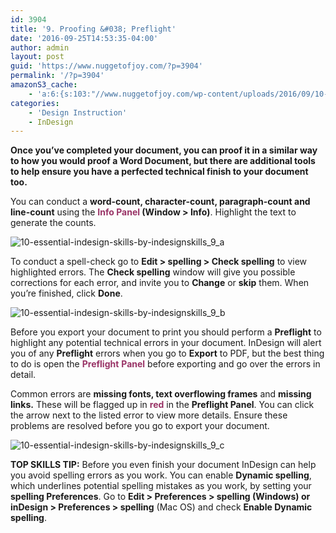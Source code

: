 ```yaml
---
id: 3904
title: '9. Proofing &#038; Preflight'
date: '2016-09-25T14:53:35-04:00'
author: admin
layout: post
guid: 'https://www.nuggetofjoy.com/?p=3904'
permalink: '/?p=3904'
amazonS3_cache:
    - 'a:6:{s:103:"//www.nuggetofjoy.com/wp-content/uploads/2016/09/10-Essential-InDesign-Skills-by-InDesignSkills_9_a.jpg";a:2:{s:2:"id";s:4:"3906";s:11:"source_type";s:13:"media-library";}s:124:"//image-control-storage.s3.amazonaws.com/blog-images/2016/09/27190346/10-Essential-InDesign-Skills-by-InDesignSkills_9_a.jpg";a:2:{s:2:"id";s:4:"3906";s:11:"source_type";s:13:"media-library";}s:103:"//www.nuggetofjoy.com/wp-content/uploads/2016/09/10-Essential-InDesign-Skills-by-InDesignSkills_9_b.jpg";a:2:{s:2:"id";s:4:"3907";s:11:"source_type";s:13:"media-library";}s:124:"//image-control-storage.s3.amazonaws.com/blog-images/2016/09/27190345/10-Essential-InDesign-Skills-by-InDesignSkills_9_b.jpg";a:2:{s:2:"id";s:4:"3907";s:11:"source_type";s:13:"media-library";}s:103:"//www.nuggetofjoy.com/wp-content/uploads/2016/09/10-Essential-InDesign-Skills-by-InDesignSkills_9_c.jpg";a:2:{s:2:"id";s:4:"3908";s:11:"source_type";s:13:"media-library";}s:124:"//image-control-storage.s3.amazonaws.com/blog-images/2016/09/27190343/10-Essential-InDesign-Skills-by-InDesignSkills_9_c.jpg";a:2:{s:2:"id";s:4:"3908";s:11:"source_type";s:13:"media-library";}}'
categories:
    - 'Design Instruction'
    - InDesign
---
```


**Once you’ve completed your document, you can proof it in a similar way to how you would proof a Word Document, but there are additional tools to help ensure you have a perfected technical finish to your document too.**

You can conduct a **word-count, character-count, paragraph-count and line-count** using the **<span style="color: #993366;">Info Panel</span> (Window &gt; Info)**. Highlight the text to generate the counts.

![10-essential-indesign-skills-by-indesignskills_9_a](https://image-control-storage.s3.amazonaws.com/blog-images/2016/09/27190346/10-Essential-InDesign-Skills-by-InDesignSkills_9_a.jpg)

To conduct a spell-check go to **Edit &gt; spelling &gt; Check spelling** to view highlighted errors. The **Check spelling** window will give you possible corrections for each error, and invite you to **Change** or **skip** them. When you’re finished, click **Done**.

![10-essential-indesign-skills-by-indesignskills_9_b](https://image-control-storage.s3.amazonaws.com/blog-images/2016/09/27190345/10-Essential-InDesign-Skills-by-InDesignSkills_9_b.jpg)

Before you export your document to print you should perform a **Preflight** to highlight any potential technical errors in your document. InDesign will alert you of any **Preflight** errors when you go to **Export** to PDF, but the best thing to do is open the <span style="color: #993366;">**Preflight**</span> **<span style="color: #993366;">Panel</span>** before exporting and go over the errors in detail.

Common errors are **missing fonts, text overflowing frames** and **missing links.** These will be flagged up in **<span style="color: #993366;">red</span>** in the **Preflight Panel**. You can click the arrow next to the listed error to view more details. Ensure these problems are resolved before you go to export your document.

![10-essential-indesign-skills-by-indesignskills_9_c](https://image-control-storage.s3.amazonaws.com/blog-images/2016/09/27190343/10-Essential-InDesign-Skills-by-InDesignSkills_9_c.jpg)

**TOP SKILLS TIP:** Before you even finish your document InDesign can help you avoid spelling errors as you work. You can enable **Dynamic spelling**, which underlines potential spelling mistakes as you work, by setting your **spelling Preferences**. Go to **Edit &gt; Preferences &gt; spelling (Windows) or inDesign &gt; Preferences &gt; spelling** (Mac OS) and check **Enable Dynamic spelling**.